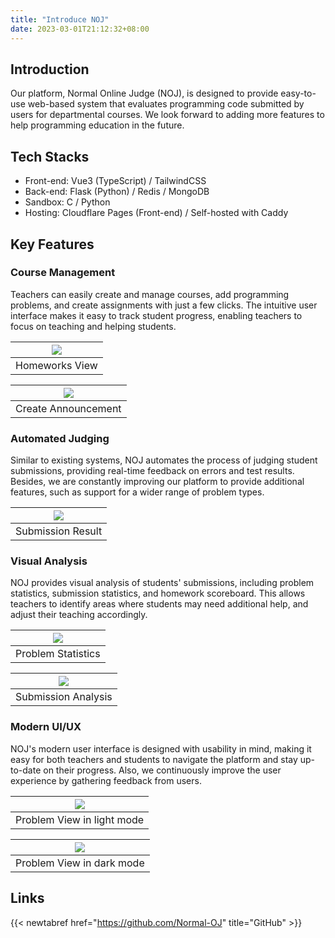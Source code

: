 ```yaml
---
title: "Introduce NOJ"
date: 2023-03-01T21:12:32+08:00
---
```


## Introduction

Our platform, Normal Online Judge (NOJ), is designed to provide easy-to-use web-based system that evaluates programming code submitted by users for departmental courses.
We look forward to adding more features to help programming education in the future.


## Tech Stacks
- Front-end: Vue3 (TypeScript) / TailwindCSS
- Back-end: Flask (Python) / Redis / MongoDB
- Sandbox: C / Python
- Hosting: Cloudflare Pages (Front-end) / Self-hosted with Caddy


## Key Features

### Course Management
Teachers can easily create and manage courses, add programming problems, and create assignments with just a few clicks. The intuitive user interface makes it easy to track student progress, enabling teachers to focus on teaching and helping students.

| ![](https://i.imgur.com/9Lte94l.png) |
| :---: |
| Homeworks View |

| ![](https://i.imgur.com/UJDl2ik.png) |
| :---: |
| Create Announcement |

### Automated Judging
Similar to existing systems, NOJ automates the process of judging student submissions, providing real-time feedback on errors and test results. Besides, we are constantly improving our platform to provide additional features, such as support for a wider range of problem types.

| ![](https://i.imgur.com/DaqhYp6.png) |
| :---: |
| Submission Result |

### Visual Analysis
NOJ provides visual analysis of students' submissions, including problem statistics, submission statistics, and homework scoreboard. This allows teachers to identify areas where students may need additional help, and adjust their teaching accordingly.

| ![](https://i.imgur.com/YgJb91e.png) |
| :---: |
| Problem Statistics |

| ![](https://i.imgur.com/wmH4kB0.png) |
| :---: |
| Submission Analysis |

### Modern UI/UX
NOJ's modern user interface is designed with usability in mind, making it easy for both teachers and students to navigate the platform and stay up-to-date on their progress. Also, we continuously improve the user experience by gathering feedback from users.

| ![](https://i.imgur.com/SYFhF53.png) |
| :---: |
| Problem View in light mode |

| ![](https://i.imgur.com/USu9Vsj.png) |
| :---: |
| Problem View in dark mode |

## Links
{{< newtabref  href="https://github.com/Normal-OJ" title="GitHub" >}}

